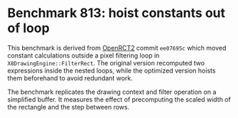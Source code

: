 # Benchmark 813: hoist constants out of loop

This benchmark is derived from [OpenRCT2](https://github.com/OpenRCT2/OpenRCT2) commit `ee07695c` which moved constant calculations outside a pixel filtering loop in `X8DrawingEngine::FilterRect`. The original version recomputed two expressions inside the nested loops, while the optimized version hoists them beforehand to avoid redundant work.

The benchmark replicates the drawing context and filter operation on a simplified buffer. It measures the effect of precomputing the scaled width of the rectangle and the step between rows.
